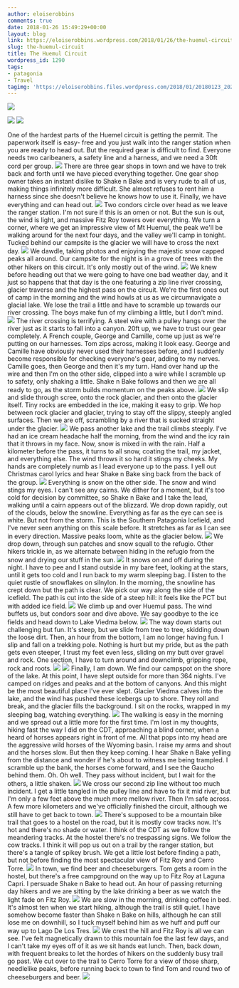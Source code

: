 ```yaml
---
author: eloiserobbins
comments: true
date: 2018-01-26 15:49:29+00:00
layout: blog
link: https://eloiserobbins.wordpress.com/2018/01/26/the-huemul-circuit/
slug: the-huemul-circuit
title: The Huemul Circuit
wordpress_id: 1290
tags:
- patagonia
- Travel
tagimg: 'https://eloiserobbins.files.wordpress.com/2018/01/20180123_202754.jpg'
---
```


[![](https://eloiserobbins.files.wordpress.com/2018/01/20180123_122702.jpg)](https://eloiserobbins.files.wordpress.com/2018/01/20180123_122702.jpg)


[![](https://eloiserobbins.files.wordpress.com/2018/01/20180123_202754.jpg)](https://eloiserobbins.files.wordpress.com/2018/01/20180123_202754.jpg)
[![](https://eloiserobbins.files.wordpress.com/2018/01/20180123_122702.jpg)](https://eloiserobbins.files.wordpress.com/2018/01/20180123_122702.jpg)

One of the hardest parts of the Huemel circuit is getting the permit. The paperwork itself is easy- free and you just walk into the ranger station when you are ready to head out. But the required gear is difficult to find. Everyone needs two caribeaners, a safety line and a harness, and we need a 30ft cord per group.
[![](https://eloiserobbins.files.wordpress.com/2018/01/20180121_132253.jpg)](https://eloiserobbins.files.wordpress.com/2018/01/20180121_132253.jpg)
There are three gear shops in town and we have to trek back and forth until we have pieced everything together. One gear shop owner takes an instant dislike to Shake n Bake and is very rude to all of us, making things infinitely more difficult. She almost refuses to rent him a harness since she doesn't believe he knows how to use it. Finally, we have everything and can head out.
[![](https://eloiserobbins.files.wordpress.com/2018/01/20180121_155013.jpg)](https://eloiserobbins.files.wordpress.com/2018/01/20180121_155013.jpg)
Two condors circle over head as we leave the ranger station. I'm not sure if this is an omen or not. But the sun is out, the wind is light, and massive Fitz Roy towers over everything. We turn a corner, where we get an impressive view of Mt Huemul, the peak we'll be walking around for the next four days, and the valley we'll camp in tonight. Tucked behind our campsite is the glacier we will have to cross the next day.
[![](https://eloiserobbins.files.wordpress.com/2018/01/20180121_175422.jpg)](https://eloiserobbins.files.wordpress.com/2018/01/20180121_175422.jpg)
We dawdle, taking photos and enjoying the majestic snow capped peaks all around. Our campsite for the night is in a grove of trees with the other hikers on this circuit. It's only mostly out of the wind.
[![](https://eloiserobbins.files.wordpress.com/2018/01/20180122_172222.jpg)](https://eloiserobbins.files.wordpress.com/2018/01/20180122_172222.jpg)
We knew before heading out that we were going to have one bad weather day, and it just so happens that that day is the one featuring a zip line river crossing, glacier traverse and the highest pass on the circuit. We're the first ones out of camp in the morning and the wind howls at us as we circumnavigate a glacial lake. We lose the trail a little and have to scramble up towards our river crossing. The boys make fun of my climbing a little, but I don't mind.
[![](https://eloiserobbins.files.wordpress.com/2018/01/20180123_075242.jpg)](https://eloiserobbins.files.wordpress.com/2018/01/20180123_075242.jpg)
The river crossing is terrifying. A steel wire with a pulley hangs over the river just as it starts to fall into a canyon. 20ft up, we have to trust our gear completely. A French couple, George and Camille, come up just as we're putting on our harnesses. Tom zips across, making it look easy. George and Camille have obviously never used their harnesses before, and I suddenly become responsible for checking everyone's gear, adding to my nerves. Camille goes, then George and then it's my turn. Hand over hand up the wire and then I'm on the other side, clipped into a wire while I scramble up to safety, only shaking a little. Shake n Bake follows and then we are all ready to go, as the storm builds momentum on the peaks above.
[![](https://eloiserobbins.files.wordpress.com/2018/01/20180123_090054.jpg)](https://eloiserobbins.files.wordpress.com/2018/01/20180123_090054.jpg)
We slip and slide through scree, onto the rock glacier, and then onto the glacier itself. Tiny rocks are embedded in the ice, making it easy to grip. We hop between rock glacier and glacier, trying to stay off the slippy, steeply angled surfaces. Then we are off, scrambling by a river that is sucked straight under the glacier.
[![](https://eloiserobbins.files.wordpress.com/2018/01/20180123_090902.jpg)](https://eloiserobbins.files.wordpress.com/2018/01/20180123_090902.jpg)
We pass another lake and the trail climbs steeply. I've had an ice cream headache half the morning, from the wind and the icy rain that it throws in my face. Now, snow is mixed in with the rain. Half a kilometer before the pass, it turns to all snow, coating the trail, my jacket, and everything else. The wind throws it so hard it stings my cheeks. My hands are completely numb as I lead everyone up to the pass. I yell out Christmas carol lyrics and hear Shake n Bake sing back from the back of the group.
[![](https://eloiserobbins.files.wordpress.com/2018/01/20180123_091152.jpg)](https://eloiserobbins.files.wordpress.com/2018/01/20180123_091152.jpg)
Everything is snow on the other side. The snow and wind stings my eyes. I can't see any cairns. We dither for a moment, but it's too cold for decision by committee, so Shake n Bake and I take the lead, walking until a cairn appears out of the blizzard. We drop down rapidly, out of the clouds, below the snowline. Everything as far as the eye can see is white. But not from the storm. This is the Southern Patagonia Icefield, and I've never seen anything on this scale before. It stretches as far as I can see in every direction. Massive peaks loom, white as the glacier below.
[![](https://eloiserobbins.files.wordpress.com/2018/01/20180123_095246.jpg)](https://eloiserobbins.files.wordpress.com/2018/01/20180123_095246.jpg)
We drop down, through sun patches and snow squall to the refugio. Other hikers trickle in, as we alternate between hiding in the refugio from the snow and drying our stuff in the sun.
[![](https://eloiserobbins.files.wordpress.com/2018/01/20180123_121047.jpg)](https://eloiserobbins.files.wordpress.com/2018/01/20180123_121047.jpg)
It snows on and off during the night. I have to pee and I stand outside in my bare feet, looking at the stars, until it gets too cold and I run back to my warm sleeping bag. I listen to the quiet rustle of snowflakes on silnylon. In the morning, the snowline has crept down but the path is clear. We pick our way along the side of the icefield. The path is cut into the side of a steep hill: it feels like the PCT but with added ice field.
[![](https://eloiserobbins.files.wordpress.com/2018/01/20180123_123437.jpg)](https://eloiserobbins.files.wordpress.com/2018/01/20180123_123437.jpg)
We climb up and over Huemul pass. The wind buffets us, but condors soar and dive above. We say goodbye to the ice fields and head down to Lake Viedma below.
[![](https://eloiserobbins.files.wordpress.com/2018/01/20180123_144329.jpg)](https://eloiserobbins.files.wordpress.com/2018/01/20180123_144329.jpg)
The way down starts out challenging but fun. It's steep, but we slide from tree to tree, skidding down the loose dirt. Then, an hour from the bottom, I am no longer having fun. I slip and fall on a trekking pole. Nothing is hurt but my pride, but as the path gets even steeper, I trust my feet even less, sliding on my butt over gravel and rock. One section, I have to turn around and downclimb, gripping rope, rock and roots.
[![](https://eloiserobbins.files.wordpress.com/2018/01/20180124_073101.jpg)](https://eloiserobbins.files.wordpress.com/2018/01/20180124_073101.jpg)
[![](https://eloiserobbins.files.wordpress.com/2018/01/20180124_073059.jpg)](https://eloiserobbins.files.wordpress.com/2018/01/20180124_073059.jpg)
Finally, I am down. We find our campspot on the shore of the lake. At this point, I have slept outside for more than 364 nights. I've camped on ridges and peaks and at the bottom of canyons. And this might be the most beautiful place I've ever slept. Glacier Viedma calves into the lake, and the wind has pushed these icebergs up to shore. They roll and break, and the glacier fills the background. I sit on the rocks, wrapped in my sleeping bag, watching everything.
[![](https://eloiserobbins.files.wordpress.com/2018/01/20180124_120824.jpg)](https://eloiserobbins.files.wordpress.com/2018/01/20180124_120824.jpg)
The walking is easy in the morning and we spread out a little more for the first time. I'm lost in my thoughts, hiking fast the way I did on the CDT, approaching a blind corner, when a heard of horses appears right in front of me. All that pops into my head are the aggressive wild horses of the Wyoming basin. I raise my arms and shout and the horses slow. But then they keep coming. I hear Shake n Bake yelling from the distance and wonder if he's about to witness me being trampled. I scramble up the bank, the horses come forward, and I see the Gaucho behind them. Oh. Oh well. They pass without incident, but I wait for the others, a little shaken.
[![](https://eloiserobbins.files.wordpress.com/2018/01/20180124_150017.jpg)](https://eloiserobbins.files.wordpress.com/2018/01/20180124_150017.jpg)
We cross our second zip line without too much incident. I get a little tangled in the pulley line and have to fix it mid river, but I'm only a few feet above the much more mellow river. Then I'm safe across. A few more kilometers and we've officially finished the circuit, although we still have to get back to town.
[![](https://eloiserobbins.files.wordpress.com/2018/01/20180124_201341.jpg)](https://eloiserobbins.files.wordpress.com/2018/01/20180124_201341.jpg)
There's supposed to be a mountain bike trail that goes to a hostel on the road, but it is mostly cow tracks now. It's hot and there's no shade or water. I think of the CDT as we follow the meandering tracks. At the hostel there's no trespassing signs. We follow the cow tracks. I think it will pop us out on a trail by the ranger station, but there's a tangle of spikey brush. We get a little lost before finding a path, but not before finding the most spectacular view of Fitz Roy and Cerro Torre. 
[![](https://eloiserobbins.files.wordpress.com/2018/01/20180125_113329.jpg)](https://eloiserobbins.files.wordpress.com/2018/01/20180125_113329.jpg)
In town, we find beer and cheeseburgers. Tom gets a room in the hostel, but there's a free campground on the way up to Fitz Roy at Laguna Capri. I persuade Shake n Bake to head out. An hour of passing returning day hikers and we are sitting by the lake drinking a beer as we watch the light fade on Fitz Roy.
[![](https://eloiserobbins.files.wordpress.com/2018/01/20180125_114217.jpg)](https://eloiserobbins.files.wordpress.com/2018/01/20180125_114217.jpg)
We are slow in the morning, drinking coffee in bed. It's almost ten when we start hiking, although the trail is still quiet. I have somehow become faster than Shake n Bake on hills, although he can still lose me on downhill, so I tuck myself behind him as we huff and puff our way up to Lago De Los Tres.
[![](https://eloiserobbins.files.wordpress.com/2018/01/20180125_1157170.jpg)](https://eloiserobbins.files.wordpress.com/2018/01/20180125_1157170.jpg)
We crest the hill and Fitz Roy is all we can see. I've felt magnetically drawn to this mountain foe the last few days, and I can't take my eyes off of it as we sit hands eat lunch. Then, back down, with frequent breaks to let the hordes of hikers on the suddenly busy trail go past. We cut over to the trail to Cerro Torre for a view of those sharp, needlelike peaks, before running back to town to find Tom and round two of cheeseburgers and beer.
[![](https://eloiserobbins.files.wordpress.com/2018/01/20180125_155217.jpg)](https://eloiserobbins.files.wordpress.com/2018/01/20180125_155217.jpg)
